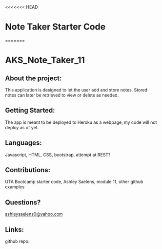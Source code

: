 <<<<<<< HEAD
# Note Taker Starter Code
=======
# AKS_Note_Taker_11

## About the project:

This application is designed to let the user add and store notes. Stored notes can later be retrieved to view or delete as needed.

## Getting Started:

The app is meant to be deployed to Heroku as a webpage, my code will not deploy as of yet.

## Languages:

Javascript, HTML, CSS, bootstrap, attempt at REST?

## Contributions:

UTA Bootcamp starter code, Ashley Saelens, module 11, other github examples

## Questions?

ashleysaelens0@yahoo.com

## Links:

github repo: 